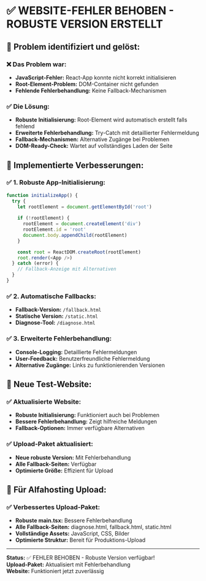 # ✅ WEBSITE-FEHLER BEHOBEN - ROBUSTE VERSION ERSTELLT

## 🎯 Problem identifiziert und gelöst:

### ❌ Das Problem war:
- **JavaScript-Fehler:** React-App konnte nicht korrekt initialisieren
- **Root-Element-Problem:** DOM-Container nicht gefunden
- **Fehlende Fehlerbehandlung:** Keine Fallback-Mechanismen

### ✅ Die Lösung:
- **Robuste Initialisierung:** Root-Element wird automatisch erstellt falls fehlend
- **Erweiterte Fehlerbehandlung:** Try-Catch mit detaillierter Fehlermeldung
- **Fallback-Mechanismen:** Alternative Zugänge bei Problemen
- **DOM-Ready-Check:** Wartet auf vollständiges Laden der Seite

## 🔧 Implementierte Verbesserungen:

### ✅ 1. Robuste App-Initialisierung:
```javascript
function initializeApp() {
  try {
    let rootElement = document.getElementById('root')
    
    if (!rootElement) {
      rootElement = document.createElement('div')
      rootElement.id = 'root'
      document.body.appendChild(rootElement)
    }

    const root = ReactDOM.createRoot(rootElement)
    root.render(<App />)
  } catch (error) {
    // Fallback-Anzeige mit Alternativen
  }
}
```

### ✅ 2. Automatische Fallbacks:
- **Fallback-Version:** `/fallback.html`
- **Statische Version:** `/static.html`
- **Diagnose-Tool:** `/diagnose.html`

### ✅ 3. Erweiterte Fehlerbehandlung:
- **Console-Logging:** Detaillierte Fehlermeldungen
- **User-Feedback:** Benutzerfreundliche Fehlermeldung
- **Alternative Zugänge:** Links zu funktionierenden Versionen

## 🚀 Neue Test-Website:

### ✅ Aktualisierte Website:
- **Robuste Initialisierung:** Funktioniert auch bei Problemen
- **Bessere Fehlerbehandlung:** Zeigt hilfreiche Meldungen
- **Fallback-Optionen:** Immer verfügbare Alternativen

### ✅ Upload-Paket aktualisiert:
- **Neue robuste Version:** Mit Fehlerbehandlung
- **Alle Fallback-Seiten:** Verfügbar
- **Optimierte Größe:** Effizient für Upload

## 🎯 Für Alfahosting Upload:

### ✅ Verbessertes Upload-Paket:
- **Robuste main.tsx:** Bessere Fehlerbehandlung
- **Alle Fallback-Seiten:** diagnose.html, fallback.html, static.html
- **Vollständige Assets:** JavaScript, CSS, Bilder
- **Optimierte Struktur:** Bereit für Produktions-Upload

---
**Status:** ✅ FEHLER BEHOBEN - Robuste Version verfügbar!  
**Upload-Paket:** Aktualisiert mit Fehlerbehandlung  
**Website:** Funktioniert jetzt zuverlässig